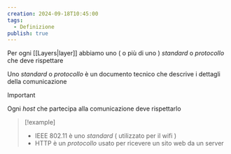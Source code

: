 ```yaml
---
creation: 2024-09-18T10:45:00
tags:
  - Definizione
publish: true
---
```

Per ogni [[Layers|layer]] abbiamo uno ( o più di uno ) *standard* o *protocollo* che deve rispettare 

Uno *standard* o *protocollo* è un documento tecnico che descrive i dettagli della comunicazione 

>[!important] 
>Ogni *host* che partecipa alla comunicazione deve rispettarlo 

>[!example] 
>+ IEEE 802.11 è uno *standard* ( utilizzato per il wifi )
>+ HTTP è un *protocollo* usato per ricevere un sito web da un server

